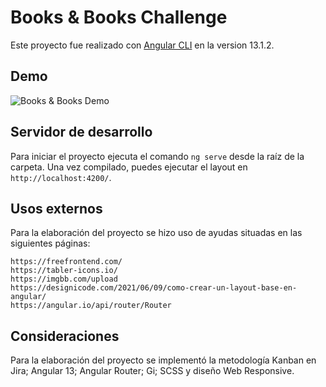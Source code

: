 # Books & Books Challenge

Este proyecto fue realizado con [Angular CLI](https://github.com/angular/angular-cli) en la version 13.1.2.

## Demo

<img src="https://res.cloudinary.com/kbblme/image/upload/v1644036946/Gifs/Books_BooksDemo_ezkzet.gif" alt="Books & Books Demo" border="0">

## Servidor de desarrollo

Para iniciar el proyecto ejecuta el comando `ng serve` desde la raíz de la carpeta. Una vez compilado, puedes ejecutar el layout en `http://localhost:4200/`.

## Usos externos

Para la elaboración del proyecto se hizo uso de ayudas situadas en las siguientes páginas:

    https://freefrontend.com/ 
    https://tabler-icons.io/
    https://imgbb.com/upload
    https://designicode.com/2021/06/09/como-crear-un-layout-base-en-angular/
    https://angular.io/api/router/Router

## Consideraciones

Para la elaboración del proyecto se implementó la metodología Kanban en Jira; Angular 13; Angular Router; Gi; SCSS y diseño Web Responsive.
